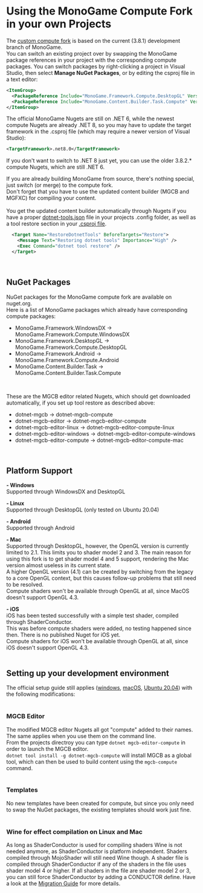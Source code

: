 # Using the MonoGame Compute Fork in your own Projects
The [custom compute fork](https://github.com/cpt-max/MonoGame) is based on the current (3.8.1) development branch of MonoGame.<br>
You can switch an existing project over by swapping the MonoGame package references in your project with the corresponding compute packages.
You can switch packages by right-clicking a project in Visual Studio, then select <b>Manage NuGet Packages</b>, or by editing the csproj file in a text editor:
```XML
<ItemGroup>
  <PackageReference Include="MonoGame.Framework.Compute.DesktopGL" Version="3.8.3" />
  <PackageReference Include="MonoGame.Content.Builder.Task.Compute" Version="3.8.3" />
</ItemGroup>
```
The official MonoGame Nugets are still on .NET 6, while the newest compute Nugets are already .NET 8, so you may have to update the target framework in the .csproj file (which may require a newer version of Visual Studio):
```XML
<TargetFramework>.net8.0</TargetFramework>
```
If you don't want to switch to .NET 8 just yet, you can use the older 3.8.2.* compute Nugets, which are still .NET 6. 

If you are already building MonoGame from source, there's nothing special, just switch (or merge) to the compute fork.<br>
Don't forget that you have to use the updated content builder (MGCB and MGFXC) for compiling your content.
<br><br>
You get the updated content builder automatically through Nugets if you have a proper [dotnet-tools.json](https://github.com/cpt-max/MonoGame-Shader-Samples/blob/overview/.config/dotnet-tools.json) file in your projects .config folder, as well as a tool restore section in your [.csproj file](https://github.com/cpt-max/MonoGame-Shader-Samples/blob/overview/ShaderSampleGL.csproj).
```xml
  <Target Name="RestoreDotnetTools" BeforeTargets="Restore">
    <Message Text="Restoring dotnet tools" Importance="High" />
    <Exec Command="dotnet tool restore" />
  </Target>
```
<br>

## NuGet Packages
NuGet packages for the MonoGame compute fork are available on nuget.org.<br>
Here is a list of MonoGame packages which already have corresponding compute packages:
- MonoGame.Framework.WindowsDX -> MonoGame.Framework.Compute.WindowsDX
- MonoGame.Framework.DesktopGL -> MonoGame.Framework.Compute.DesktopGL
- MonoGame.Framework.Android -> MonoGame.Framework.Compute.Android
- MonoGame.Content.Builder.Task -> MonoGame.Content.Builder.Task.Compute
<br>

These are the MGCB editor related Nugets, which should get downloaded automatically, if you set up tool restore as described above:
- dotnet-mgcb -> dotnet-mgcb-compute
- dotnet-mgcb-editor -> dotnet-mgcb-editor-compute
- dotnet-mgcb-editor-linux -> dotnet-mgcb-editor-compute-linux
- dotnet-mgcb-editor-windows -> dotnet-mgcb-editor-compute-windows
- dotnet-mgcb-editor-compute -> dotnet-mgcb-editor-compute-mac
<br>

## Platform Support

<b>- Windows</b><br>
Supported through WindowsDX and DesktopGL
<br>

<b>- Linux</b><br>
Supported through DesktopGL (only tested on Ubuntu 20.04)
<br>

<b>- Android</b><br>
Supported through Android
<br>

<b>- Mac</b><br>
Supported through DesktopGL, however, the OpenGL version is currently limited to 2.1. This limits you to shader model 2 and 3. 
The main reason for using this fork is to get shader model 4 and 5 support, rendering the Mac version almost useless in its current state.<br>
A higher OpenGL version (4.1) can be created by switching from the legacy to a core OpenGL context, but this causes follow-up problems that still need to be resolved.<br>
Compute shaders won't be available through OpenGL at all, since MacOS doesn't support OpenGL 4.3.
<br>

<b>- iOS</b><br>
iOS has been tested successfully with a simple test shader, compiled through ShaderConductor.<br>
This was before compute shaders were added, no testing happened since then. There is no published Nuget for iOS yet.<br>
Compute shaders for iOS won't be available through OpenGL at all, since iOS doesn't support OpenGL 4.3.
<br><br>

## Setting up your development environment
The official setup guide still applies 
([windows](https://docs.monogame.net/articles/getting_started/1_setting_up_your_development_environment_windows.html), 
[macOS](https://docs.monogame.net/articles/getting_started/1_setting_up_your_development_environment_macos.html), 
[Ubuntu 20.04](https://docs.monogame.net/articles/getting_started/1_setting_up_your_development_environment_ubuntu.html))
with the following modifications:
<br><br>


### MGCB Editor
The modified MGCB editor Nugets all got "compute" added to their names. The same applies when you use them on the command line.<br>
From the projects directroy you can type ```dotnet mgcb-editor-compute``` in order to launch the MGCB editor.<br>
```dotnet tool install -g dotnet-mgcb-compute``` will install MGCB as a global tool, which can then be used to build content using the ```mgcb-compute``` command.
<br><br>


### Templates 
No new templates have been created for compute, but since you only need to swap the NuGet packages, the existing templates should work just fine. 
<br><br>


### Wine for effect compilation on Linux and Mac
As long as ShaderConductor is used for compiling shaders Wine is not needed anymore, as ShaderConductor is platform independent. Shaders compiled through MojoShader will still need Wine though. A shader file is compiled through ShaderConductor if any of the shaders in the file uses shader model 4 or higher. If all shaders in the file are shader model 2 or 3, you can still force ShaderConductor by adding a CONDUCTOR define. Have a look at the [Migration Guide](https://github.com/cpt-max/Docs/blob/master/Migrating%20shaders%20to%20ShaderConductor.md) for more details.
<br><br>

